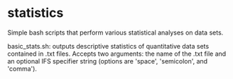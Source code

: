 # statistics

Simple bash scripts that perform various statistical analyses on data sets.

basic_stats.sh: outputs descriptive statistics of quantitative data sets contained in .txt files. Accepts two arguments: the name of the .txt file and an optional IFS specifier string (options are 'space', 'semicolon', and 'comma').
